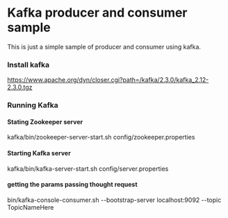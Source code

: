 # Kafka producer and consumer sample

This is just a simple sample of producer and consumer using kafka.

### Install kafka
https://www.apache.org/dyn/closer.cgi?path=/kafka/2.3.0/kafka_2.12-2.3.0.tgz

### Running Kafka

#### Stating Zookeeper server
kafka/bin/zookeeper-server-start.sh config/zookeeper.properties

#### Starting Kafka server
kafka/bin/kafka-server-start.sh config/server.properties

#### getting the params passing thought request
bin/kafka-console-consumer.sh --bootstrap-server localhost:9092 --topic TopicNameHere

